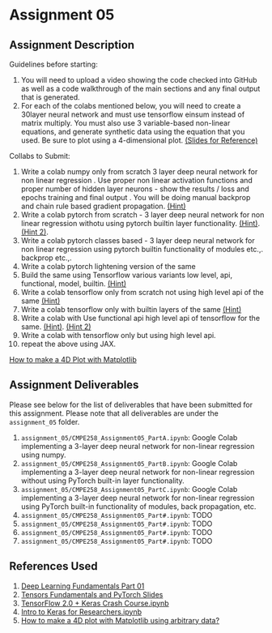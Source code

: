 # Assignment 05

## Assignment Description

Guidelines before starting:

1. You will need to upload a video showing the code checked into GitHub as well as a code walkthrough of the main sections and any final output that is generated.
2. For each of the colabs mentioned below, you will need to create a 30layer neural network and must use tensorflow einsum instead of matrix multiply. You must also use 3 variable-based non-linear equations, and generate synthetic data using the equation that you used. Be sure to plot using a 4-dimensional plot. [(Slides for Reference)](https://docs.google.com/presentation/d/1r0u-mOhrkDMRXkd4g2wgtbudZ2VCmCE0N3pTgTDWSw0/edit#slide=id.gbb803640d1_0_76)

Collabs to Submit:

1. Write a colab numpy only from scratch 3 layer deep neural network for non linear regression . Use proper non linear activation functions and proper number of hidden layer neurons - show the results / loss and epochs training and final output . You will be doing manual backprop and chain rule based gradient propagation. [(Hint)](https://colab.research.google.com/drive/1HS3qbHArkqFlImT2KnF5pcMCz7ueHNvY?usp=sharing&authuser=1#scrollTo=EGkS6nN6dQaz)
2. Write a colab pytorch from scratch - 3 layer deep neural network for non linear regression withotu using pytorch builtin layer functionality. [(Hint)](https://docs.google.com/presentation/d/13Oo5gXwcsoq9oMC4XriAyxkvgicatBxfI4cZzDhRyiE/edit#slide=id.g826a355833_0_525). [(Hint 2)](https://colab.research.google.com/drive/1HS3qbHArkqFlImT2KnF5pcMCz7ueHNvY?usp=sharing&authuser=1#scrollTo=EGkS6nN6dQaz).
3. Write a colab pytorch classes based - 3 layer deep neural network for non linear regression using pytorch builtin functionality of modules etc.,. backprop etc.,.
4. Write a colab pytorch lightening version of the same
5. Build the same using Tensorflow various variants low level, api, functional, model, builtin. [(Hint)](https://colab.research.google.com/drive/1UCJt8EYjlzCs1H1d1X0iDGYJsHKwu-NO?authuser=1#scrollTo=KC5RgwGeBP-9)
6. Write a colab tensorflow only from scratch not using high level api of the same [(Hint)](https://colab.research.google.com/drive/1UCJt8EYjlzCs1H1d1X0iDGYJsHKwu-NO?authuser=1#scrollTo=KC5RgwGeBP-9)
7. Write a colab tensorflow only with builtin layers of the same [(Hint)](https://colab.research.google.com/drive/1UCJt8EYjlzCs1H1d1X0iDGYJsHKwu-NO?authuser=1#scrollTo=WavMVtXGQk-z)
8. Write a colab with Use functional api high level api of tensorflow for the same. [(Hint)](https://colab.research.google.com/drive/1UCJt8EYjlzCs1H1d1X0iDGYJsHKwu-NO?authuser=1#scrollTo=SyC7KfV-YcYS). [(Hint 2)](https://colab.research.google.com/drive/169PfzM0kvtA5UP4k6Sl1yCG9tsE2MLia?authuser=1#scrollTo=C_2FyZeXjHd1)
9. Write a colab with tensorflow only but using high level api.
10. repeat the above using JAX.

[How to make a 4D Plot with Matplotlib](https://www.tutorialspoint.com/how-to-make-a-4d-plot-with-matplotlib-using-arbitrary-data)

## Assignment Deliverables

Please see below for the list of deliverables that have been submitted for this assignment.
Please note that all deliverables are under the `assignment_05` folder.

1. `assignment_05/CMPE258_Assignment05_PartA.ipynb`: Google Colab implementing a 3-layer deep neural network for non-linear regression using numpy.
2. `assignment_05/CMPE258_Assignment05_PartB.ipynb`: Google Colab implementing a 3-layer deep neural network for non-linear regression without using PyTorch built-in layer functionality.
3. `assignment_05/CMPE258_Assignment05_PartC.ipynb`: Google Colab implementing a 3-layer deep neural network for non-linear regression using PyTorch built-in functionality of modules, back propagation, etc.
4. `assignment_05/CMPE258_Assignment05_Part#.ipynb`: TODO
5. `assignment_05/CMPE258_Assignment05_Part#.ipynb`: TODO
6. `assignment_05/CMPE258_Assignment05_Part#.ipynb`: TODO
7. `assignment_05/CMPE258_Assignment05_Part#.ipynb`: TODO

## References Used

1. [Deep Learning Fundamentals Part 01](https://colab.research.google.com/drive/1HS3qbHArkqFlImT2KnF5pcMCz7ueHNvY?usp=sharing&authuser=1#scrollTo=EGkS6nN6dQaz)
2. [Tensors Fundamentals and PyTorch Slides](https://docs.google.com/presentation/d/13Oo5gXwcsoq9oMC4XriAyxkvgicatBxfI4cZzDhRyiE/edit#slide=id.g826a355833_0_525)
3. [TensorFlow 2.0 + Keras Crash Course.ipynb](https://colab.research.google.com/drive/1UCJt8EYjlzCs1H1d1X0iDGYJsHKwu-NO?authuser=1#scrollTo=KC5RgwGeBP-9)
4. [Intro to Keras for Researchers.ipynb](https://colab.research.google.com/drive/169PfzM0kvtA5UP4k6Sl1yCG9tsE2MLia?authuser=1#scrollTo=C_2FyZeXjHd1)
5. [How to make a 4D plot with Matplotlib using arbitrary data?](https://www.tutorialspoint.com/how-to-make-a-4d-plot-with-matplotlib-using-arbitrary-data)
